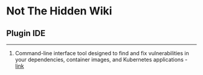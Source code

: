 # Not The Hidden Wiki

## Plugin IDE
----

1. Command-line interface tool designed to find and fix vulnerabilities in your dependencies, container images, and Kubernetes applications - [link](https://github.com/snyk/cli)
